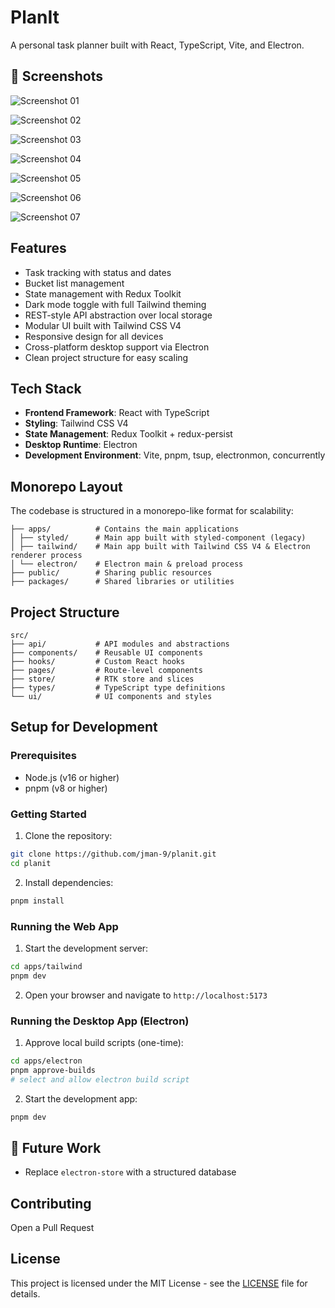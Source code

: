 # PlanIt
A personal task planner built with React, TypeScript, Vite, and Electron.


## 📸 Screenshots
![Screenshot 01](./docs/screenshots/screenshot01.jpg)

![Screenshot 02](./docs/screenshots/screenshot02.jpg)

![Screenshot 03](./docs/screenshots/screenshot03.jpg)

![Screenshot 04](./docs/screenshots/screenshot04.png)

![Screenshot 05](./docs/screenshots/screenshot05.png)

![Screenshot 06](./docs/screenshots/screenshot06.png)

![Screenshot 07](./docs/screenshots/screenshot07.png)


## Features
- Task tracking with status and dates
- Bucket list management
- State management with Redux Toolkit
- Dark mode toggle with full Tailwind theming
- REST-style API abstraction over local storage
- Modular UI built with Tailwind CSS V4
- Responsive design for all devices
- Cross-platform desktop support via Electron
- Clean project structure for easy scaling


## Tech Stack
- **Frontend Framework**: React with TypeScript
- **Styling**: Tailwind CSS V4
- **State Management**: Redux Toolkit + redux-persist
- **Desktop Runtime**: Electron
- **Development Environment**: Vite, pnpm, tsup, electronmon, concurrently


## Monorepo Layout
The codebase is structured in a monorepo-like format for scalability:
```
├── apps/          # Contains the main applications
│ ├── styled/      # Main app built with styled-component (legacy)
│ ├── tailwind/    # Main app built with Tailwind CSS V4 & Electron renderer process
│ └── electron/    # Electron main & preload process
├── public/        # Sharing public resources
├── packages/      # Shared libraries or utilities
```


## Project Structure
```
src/
├── api/           # API modules and abstractions
├── components/    # Reusable UI components
├── hooks/         # Custom React hooks
├── pages/         # Route-level components
├── store/         # RTK store and slices
├── types/         # TypeScript type definitions
└── ui/            # UI components and styles
```


## Setup for Development
### Prerequisites
- Node.js (v16 or higher)
- pnpm (v8 or higher)


### Getting Started
1. Clone the repository:
```bash
git clone https://github.com/jman-9/planit.git
cd planit
```

2. Install dependencies:
```bash
pnpm install
```


### Running the Web App
1. Start the development server:
```bash
cd apps/tailwind
pnpm dev
```

2. Open your browser and navigate to `http://localhost:5173`


### Running the Desktop App (Electron)
1. Approve local build scripts (one-time):
```bash
cd apps/electron
pnpm approve-builds
# select and allow electron build script
```

2. Start the development app:
```bash
pnpm dev
```


## 🚧 Future Work
- Replace `electron-store` with a structured database


## Contributing
Open a Pull Request


## License
This project is licensed under the MIT License - see the [LICENSE](LICENSE) file for details.
